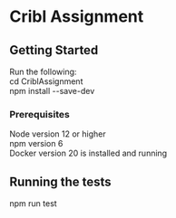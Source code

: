 # Cribl Assignment

## Getting Started

Run the following:  
cd CriblAssignment  
npm install --save-dev


### Prerequisites

Node version 12 or higher  
npm  version 6  
Docker version 20 is installed and running  


## Running the tests

npm run test
